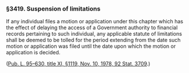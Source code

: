 ### §3419. Suspension of limitations ###

If any individual files a motion or application under this chapter which has the effect of delaying the access of a Government authority to financial records pertaining to such individual, any applicable statute of limitations shall be deemed to be tolled for the period extending from the date such motion or application was filed until the date upon which the motion or application is decided.

([Pub. L. 95–630, title XI, §1119, Nov. 10, 1978, 92 Stat. 3709](/statviewer.htm?volume=92&page=3709).)